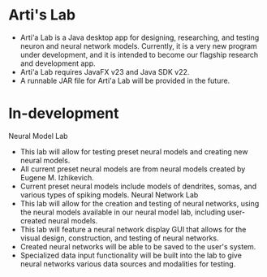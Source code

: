 # Arti's Lab
- Arti'a Lab is a Java desktop app for designing, researching, and testing neuron and neural network models. Currently, it is a very new program under development, and it is intended to become our flagship research and development app.
- Arti'a Lab requires JavaFX v23 and Java SDK v22.
- A runnable JAR file for Arti'a Lab will be provided in the future.

# In-development
Neural Model Lab
- This lab will allow for testing preset neural models and creating new neural models.
- All current preset neural models are from neural models created by Eugene M. Izhikevich.
- Current preset neural models include models of dendrites, somas, and various types of spiking models.
Neural Network Lab
- This lab will allow for the creation and testing of neural networks, using the neural models available in our neural model lab, including user-created neural models.
- This lab will feature a neural network display GUI that allows for the visual design, construction, and testing of neural networks.
- Created neural networks will be able to be saved to the user's system.
- Specialized data input functionality will be built into the lab to give neural networks various data sources and modalities for testing.
